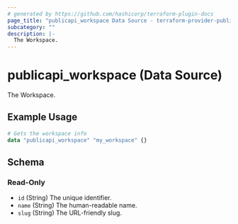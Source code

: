 ```yaml
---
# generated by https://github.com/hashicorp/terraform-plugin-docs
page_title: "publicapi_workspace Data Source - terraform-provider-public-api"
subcategory: ""
description: |-
  The Workspace.
---
```


# publicapi_workspace (Data Source)

The Workspace.

## Example Usage

```terraform
# Gets the workspace info
data "publicapi_workspace" "my_workspace" {}
```

<!-- schema generated by tfplugindocs -->
## Schema

### Read-Only

- `id` (String) The unique identifier.
- `name` (String) The human-readable name.
- `slug` (String) The URL-friendly slug.
